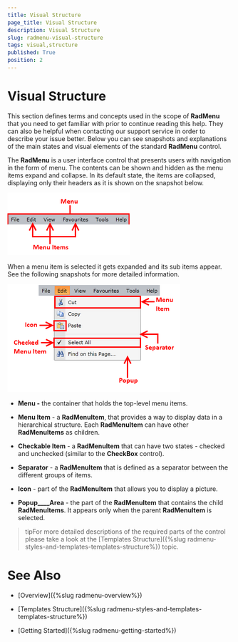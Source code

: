 ```yaml
---
title: Visual Structure
page_title: Visual Structure
description: Visual Structure
slug: radmenu-visual-structure
tags: visual,structure
published: True
position: 2
---
```


# Visual Structure

This section defines terms and concepts used in the scope of __RadMenu__ that you need to get familiar with prior to continue reading this help. They can also be helpful when contacting our support service in order to describe your issue better. Below you can see snapshots and explanations of the main states and visual elements of the standard __RadMenu__ control.        

The __RadMenu__ is a user interface control that presents users with navigation in the form of menu. The contents can be shown and hidden as the menu items expand and collapse. In its default state, the items are collapsed, displaying only their headers as it is shown on the snapshot below.        

![](images/RadMenu_VisualStructure_01.png)

When a menu item is selected it gets expanded and its sub items appear. See the following snapshots for more detailed information.

![](images/RadMenu_VisualStructure_02.png)

* __Menu -__ the container that holds the top-level menu items.          

* __Menu Item__ - a __RadMenuItem__, that provides a way to display data in a hierarchical structure. Each __RadMenuItem__ can have other __RadMenuItems__ as children.

* __Checkable Item__ - a __RadMenuItem__ that can have two states - checked and unchecked (similar to the __CheckBox__ control).

* __Separator__ - a __RadMenuItem__ that is defined as a separator between the different groups of items.

* __Icon__ - part of the __RadMenuItem__ that allows you to display a picture.

* __Popup____Area__ - the part of the __RadMenuItem__ that contains the child __RadMenuItems__. It appears only when the parent __RadMenuItem__ is selected.

>tipFor more detailed descriptions of the required parts of the control please take a look at the [Templates Structure]({%slug radmenu-styles-and-templates-templates-structure%}) topic.

# See Also

 * [Overview]({%slug radmenu-overview%})

 * [Templates Structure]({%slug radmenu-styles-and-templates-templates-structure%})

 * [Getting Started]({%slug radmenu-getting-started%})
